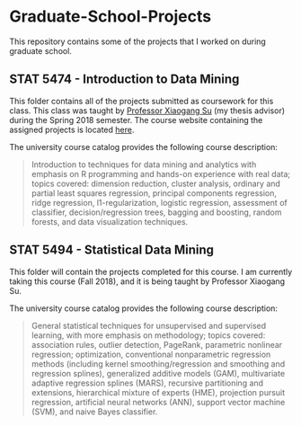# Graduate-School-Projects
This repository contains some of the projects that I worked on during graduate school.

## STAT 5474 - Introduction to Data Mining
This folder contains all of the projects submitted as coursework for this class. This class was taught by [Professor Xiaogang Su](http://www.math.utep.edu/people/dmprofile.php?username=xsu) (my thesis advisor) during the Spring 2018 semester. The course website containing the assigned projects is located [here](https://sites.google.com/site/xgsu00/home/stat5474). 

The university course catalog provides the following course description:

>Introduction to techniques for data mining and analytics with emphasis on R programming and hands-on experience with real data; topics covered: dimension reduction, cluster analysis, ordinary and partial least squares regression, principal components regression, ridge regression, l1-regularization, logistic regression, assessment of classifier, decision/regression trees, bagging and boosting, random forests, and data visualization techniques. 

## STAT 5494 - Statistical Data Mining
This folder will contain the projects completed for this course. I am currently taking this course (Fall 2018), and it is being taught by Professor Xiaogang Su.

The university course catalog provides the following course description:

>General statistical techniques for unsupervised and supervised learning, with more emphasis on methodology; topics covered: association rules, outlier detection, PageRank, parametric nonlinear regression; optimization, conventional nonparametric regression methods (including kernel smoothing/regression and smoothing and regression splines), generalized additive models (GAM), multivariate adaptive regression splines (MARS), recursive partitioning and extensions, hierarchical mixture of experts (HME), projection pursuit regression, artificial neural networks (ANN), support vector machine (SVM), and naive Bayes classifier. 
